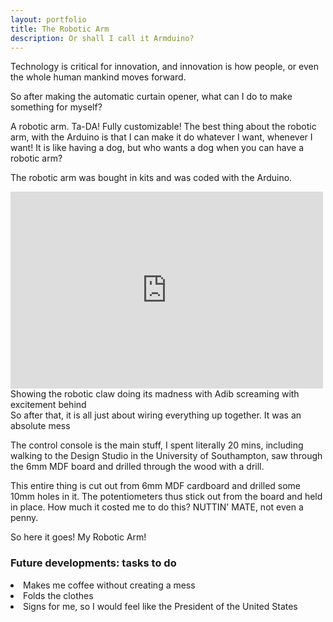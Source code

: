 ```yaml
---
layout: portfolio
title: The Robotic Arm
description: Or shall I call it Armduino?
---
```


Technology is critical for innovation, and innovation is how people, or even the whole human mankind moves forward.  

So after making the automatic curtain opener, what can I do to make something for myself?

A robotic arm. Ta-DA! Fully customizable! The best thing about the robotic arm, with the Arduino is that I can make it do whatever I want, whenever I want! It is like having a dog, but who wants a dog when you can have a robotic arm?

The robotic arm was bought in kits and was coded with the Arduino. 
<iframe class="col-xs-12" width="500" height="315" src="https://www.youtube.com/embed/MU18B2-_OsE" frameborder="0" allowfullscreen=""></iframe>
<br>
	Showing the robotic claw doing its madness with Adib screaming with excitement behind
<br>
So after that, it is all just about wiring everything up together. It was an absolute mess
<br>
	<img src="{{ site.baseurl }}/img/portfolio/combinedarm.jpg" alt="" title="Robotic arm"/>


The control console is the main stuff, I spent literally 20 mins, including walking to the Design Studio in the University of Southampton, saw through the 6mm MDF board and drilled through the wood with a drill.

This entire thing is cut out from 6mm MDF cardboard and drilled some 10mm holes in it. The potentiometers thus stick out from the board and held in place. How much it costed me to do this? NUTTIN' MATE, not even a penny.

So here it goes! My Robotic Arm!
<div class="row">
<h3>Future developments: tasks to do</h3>
<li>Makes me coffee without creating a mess</li>
<li>Folds the clothes</li>
<li>Signs for me, so I would feel like the President of the United States</li>
</div>